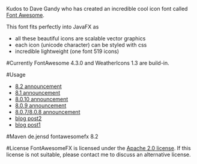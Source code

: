 Kudos to Dave Gandy who has created an incredible cool icon font called [Font Awesome][1].

This font fits perfectly into JavaFX as

* all these beautiful icons are scalable vector graphics
* each icon (unicode character) can be styled with css
* incredible lightweight (one font 519 icons)

#Currently FontAwesome 4.3.0 and WeatherIcons 1.3 are build-in.

#Usage
* [8.2 announcement][9]
* [8.1 announcement][8]
* [8.0.10 announcement][5]
* [8.0.9 announcement][6]
* [8.0.7/8.0.8 announcement][7]
* [blog post2][3]
* [blog post1][2]

#Maven
    <dependency>
        <groupId>de.jensd</groupId>
        <artifactId>fontawesomefx</artifactId>
        <version>8.2</version>
    </dependency>

#License
FontAwesomeFX is licensed under the [Apache 2.0 license][4].
If this license is not suitable, please contact me to discuss an alternative license.

[1]: http://fortawesome.github.com/Font-Awesome/
[2]: http://www.jensd.de/wordpress/?p=692
[3]: http://www.jensd.de/wordpress/?p=733
[4]: http://www.apache.org/licenses/LICENSE-2.0.html
[5]: http://www.jensd.de/wordpress/?p=1556
[6]: http://www.jensd.de/wordpress/?p=1457
[7]: http://www.jensd.de/wordpress/?p=1182
[8]: http://www.jensd.de/wordpress/?p=1182
[9]: http://www.jensd.de/wordpress/?p=1971